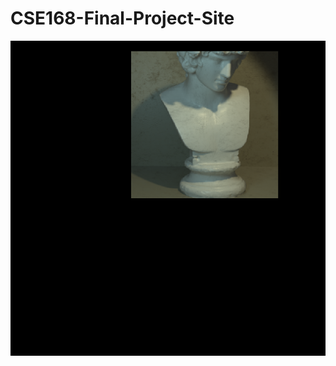 # CSE168-Final-Project-Site

![Milestone](https://github.com/Ethan-Schwartzman/CSE168-Final-Project-Site/blob/main/milestone.png)
